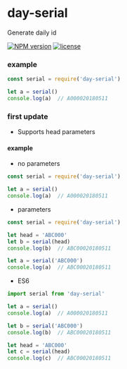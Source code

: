 # day-serial
Generate daily id

[![NPM version][npm-image]][npm-url] [![license](https://img.shields.io/github/license/mono-js/mono-utils.svg)](https://github.com/AlfieriChou/day-serial/blob/master/LICENSE)

### example

```javascript
const serial = require('day-serial')

let a = serial()
console.log(a)	// A000020180511
```

### first update

* Supports head parameters

#### example

* no parameters
```javascript
const serial = require('day-serial')

let a = serial()
console.log(a)	// A000020180511
```

* parameters
```javascript
const serial = require('day-serial')

let head = 'ABC000'
let b = serial(head)
console.log(b)	// ABC00020180511

let a = serial('ABC000')
console.log(a)	// ABC00020180511
```

* ES6
```javascript
import serial from 'day-serial'

let a = serial()
console.log(a)	// A000020180511

let b = serial('ABC000')
console.log(b)	// ABC00020180511

let head = 'ABC000'
let c = serial(head)
console.log(c)	// ABC00020180511
```

[npm-image]: https://img.shields.io/npm/v/day-serial.svg?style=flat-square
[npm-url]: https://www.npmjs.com/package/day-serial